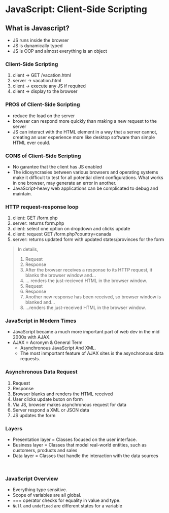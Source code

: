 # **JavaScript: Client-Side Scripting**

## **What is Javascript?**

* JS runs inside the browser
* JS is dynamically typed 
* JS is OOP and almost everything is an object

### **Client-Side Scripting**

1. client -> GET /vacation.html
2. server -> vacation.html
3. client -> execute any JS if required
4. client -> display to the browser

### **PROS of Client-Side Scripting**
* reduce the load on the server
* browser can respond more quickly than making a new request to the server
* JS can interact with the HTML element in a way that a server cannot, creating an user experience more like desktop software than simple HTML ever could. 

### **CONS of Client-Side Scripting**

* No garantee that the client has JS enabled    
* The idiosyncrasies between various browsers and operating systems make it difficult to test for all potential client configurations. What works in one browser, may generate an error in another.
* JavaScript-heavy web applications can be complicated to debug and maintain. 

### **HTTP request-response loop**

1. client: GET /form.php
2. server: returns form.php
3. client: select one option on dropdown and clicks update
4. client: request GET /form.php?country=canada
5. server: returns updated form with updated states/provinces for the form

> In details, <br>
> 1. Request  <br>
> 2. Response <br>
> 3. After the browser receives a response to its HTTP request, it blanks the browser window and... <br>
> 4. ... renders the just-recieved HTML in the browser window. <br>
> 5. Request <br>
> 6. Response <br>
> 7. Another new response has been received, so browser window is blanked and... <br>
> 8. ...renders the just-received HTML in the browser window. 



### **JavaScript in Modern Times**
* JavaScript became a much more important part of web dev in the mid 2000s with AJAX.
* AJAX = Acronym & General Term
    * Asynchronous JavaScript And XML.
    * The most inmportant feature of AJAX sites is the asynchronous data requests. 


### **Asynchronous Data Request**

1. Request
2. Response
3. Browser blanks and renders the HTML received
4. User clicks update buton on form
5. Via JS, browser makes asynchronous request for data
6. Server respond a XML or JSON data 
7. JS updates the form


### **Layers**

* Presentation layer = Classes focused on the user interface.
* Business layer = Classes that model real-world entities, such as customers, products and sales
* Data layer = Classes that handle the interaction with the data sources
<br>

### **JavaScript Overview** ###

* Everything type sensitive. 
* Scope of variables are all global.
* === operator checks for equality in value and type.
* ```Null``` and ```undefined``` are different states for a variable




